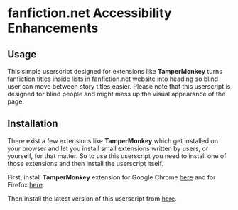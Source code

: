 # fanfiction.net Accessibility Enhancements #

## Usage ##

This simple userscript designed for extensions like **TamperMonkey** turns fanfiction titles inside lists in fanfiction.net website into heading so blind user can move between story titles easier. Please note that this userscript is designed for blind people and might mess up the visual appearance of the page.

## Installation ##

There exist a few extensions like **TamperMonkey** which get installed on your browser and let you install small extensions written by users, or yourself, for that matter. So to use this userscript you need to install one of those extensions and then install the userscript itself.

First, install **TamperMonkey** extension for Google Chrome [here](https://chrome.google.com/webstore/detail/tampermonkey/dhdgffkkebhmkfjojejmpbldmpobfkfo?hl=en) and for Firefox [here](https://addons.mozilla.org/en-US/firefox/addon/tampermonkey/).

Then install the latest version of this userscript from [here](https://github.com/MeisamAmini/fanfiction.net-Accessibility-Enhancements/raw/main/fanfiction.net-accessibility-enhancements.user.js).